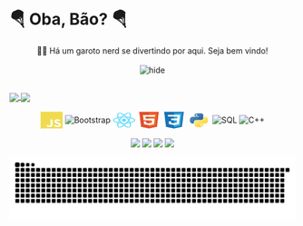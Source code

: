 # 🪂 Oba, Bão? 🪂

<div align="center">
  🐱‍💻 Há um garoto nerd se divertindo por aqui. Seja bem vindo!
  
</div>
<div align="center"><br>
  <img style= "text-align: center" alt="hide" height="150" style="border-radius:50px;" src="https://i.imgur.com/iBIOci0.gif">
</div>


##

<div>
  <a href="https://github.com/Bseancy/github-readme-stats">
    <img align="center" src="https://github-readme-stats.vercel.app/api?username=Bseancy&show_icons=true&theme=vision-friendly-dark&layout=compact" />
  </a>
  <a href="https://github.com/Bseancy/github-readme-stats">
    <img align="center" src="https://github-readme-stats.vercel.app/api/top-langs/?username=Bseancy&layout=compact&theme=vision-friendly-dark" />
  </a>
</div>


<div style="display: inline_block;" align="center"><br>
  <img align="center" alt="Js" height="30" width="40" src="https://raw.githubusercontent.com/devicons/devicon/master/icons/javascript/javascript-plain.svg">
  <img align="center" alt="Bootstrap" height="30" width="40" src="https://cdn.jsdelivr.net/gh/devicons/devicon/icons/bootstrap/bootstrap-plain.svg">
  <img align="center" alt="React" height="30" width="40" src="https://raw.githubusercontent.com/devicons/devicon/master/icons/react/react-original.svg">
  <img align="center" alt="HTML" height="30" width="40" src="https://raw.githubusercontent.com/devicons/devicon/master/icons/html5/html5-original.svg">
  <img align="center" alt="CSS" height="30" width="40" src="https://raw.githubusercontent.com/devicons/devicon/master/icons/css3/css3-original.svg">
  <img align="center" alt="Python" height="30" width="40" src="https://raw.githubusercontent.com/devicons/devicon/master/icons/python/python-original.svg">
  <img align="center" alt="SQL" height="30" width="40" src="https://cdn.jsdelivr.net/gh/devicons/devicon/icons/mysql/mysql-original.svg">
  <img align="center" alt="C++" height="30" width="40" src="https://cdn.jsdelivr.net/gh/devicons/devicon/icons/cplusplus/cplusplus-original.svg">
</div>

<div align= "center"><br>
 <a href="http://api.whatsapp.com/send?phone=5511949684407" target="_blank"><img src="https://img.shields.io/badge/WhatsApp-25D366?style=for-the-badge&logo=whatsapp&logoColor=white" target="_blank"></a>
  <a href="https://www.instagram.com/joaobreches_" target="_blank"><img src="https://img.shields.io/badge/-Instagram-%23E4405F?style=for-the-badge&logo=instagram&logoColor=white" target="_blank"></a>
  <a href = "mailto:joaobreches@gmail.com"><img src="https://img.shields.io/badge/-Gmail-%23333?style=for-the-badge&logo=gmail&logoColor=white" target="_blank"></a>
  <a href="www.linkedin.com/in/joaobreches" target="_blank"><img src="https://img.shields.io/badge/-LinkedIn-%230077B5?style=for-the-badge&logo=linkedin&logoColor=white" target="_blank"></a> 
</div>

![Snake animation](https://github.com/Bseancy/Bseancy/blob/output/github-contribution-grid-snake.svg)










<!--
**Bseancy/Bseancy** is a ✨ _special_ ✨ repository because its `README.md` (this file) appears on your GitHub profile.

Here are some ideas to get you started:

- 🔭 I’m currently working on ...
- 🌱 I’m currently learning ...
- 👯 I’m looking to collaborate on ...
- 🤔 I’m looking for help with ...
- 💬 Ask me about ...
- 📫 How to reach me: ...
- 😄 Pronouns: ...
- ⚡ Fun fact: ...
-->
